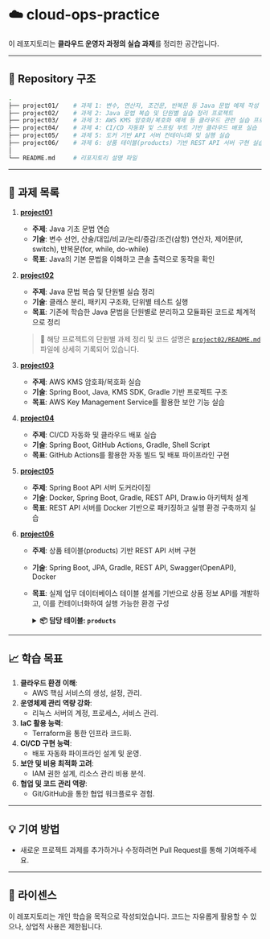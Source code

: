 # ☁️ cloud-ops-practice

이 레포지토리는 **클라우드 운영자 과정의 실습 과제**를 정리한 공간입니다.

---

## 📂 Repository 구조

```bash
. 
├── project01/    # 과제 1: 변수, 연산자, 조건문, 반복문 등 Java 문법 예제 작성
├── project02/    # 과제 2: Java 문법 복습 및 단원별 실습 정리 프로젝트
├── project03/    # 과제 3: AWS KMS 암호화/복호화 예제 등 클라우드 관련 실습 프로젝트
├── project04/    # 과제 4: CI/CD 자동화 및 스프링 부트 기반 클라우드 배포 실습
├── project05/    # 과제 5: 도커 기반 API 서버 컨테이너화 및 실행 실습
├── project06/    # 과제 6: 상품 테이블(products) 기반 REST API 서버 구현 실습
│
└── README.md     # 리포지토리 설명 파일
```

---

## 📁 과제 목록

1. **[project01](project01/)**
   - **주제**: Java 기초 문법 연습
   - **기술**: 변수 선언, 산술/대입/비교/논리/증감/조건(삼항) 연산자, 제어문(if, switch), 반복문(for, while, do-while)
   - **목표**: Java의 기본 문법을 이해하고 콘솔 출력으로 동작을 확인

2. **[project02](project02/)**
   - **주제**: Java 문법 복습 및 단원별 실습 정리
   - **기술**: 클래스 분리, 패키지 구조화, 단위별 테스트 실행
   - **목표**: 기존에 학습한 Java 문법을 단원별로 분리하고 모듈화된 코드로 체계적으로 정리
   > 📂 해당 프로젝트의 단원별 과제 정리 및 코드 설명은 [`project02/README.md`](project02/README.md) 파일에 상세히 기록되어 있습니다.

3. **[project03](project03/)**
   - **주제**: AWS KMS 암호화/복호화 실습
   - **기술**: Spring Boot, Java, KMS SDK, Gradle 기반 프로젝트 구조
   - **목표**: AWS Key Management Service를 활용한 보안 기능 실습

4. **[project04](project04/)**
   - **주제**: CI/CD 자동화 및 클라우드 배포 실습
   - **기술**: Spring Boot, GitHub Actions, Gradle, Shell Script
   - **목표**: GitHub Actions를 활용한 자동 빌드 및 배포 파이프라인 구현

5. **[project05](project05/)**
   - **주제**: Spring Boot API 서버 도커라이징
   - **기술**: Docker, Spring Boot, Gradle, REST API, Draw.io 아키텍처 설계
   - **목표**: REST API 서버를 Docker 기반으로 패키징하고 실행 환경 구축까지 실습

6. **[project06](project06/)**
   - **주제**: 상품 테이블(products) 기반 REST API 서버 구현
   - **기술**: Spring Boot, JPA, Gradle, REST API, Swagger(OpenAPI), Docker
   - **목표**: 실제 업무 데이터베이스 테이블 설계를 기반으로 상품 정보 API를 개발하고, 이를 컨테이너화하여 실행 가능한 환경 구성
      <details>
      <summary><strong>📦 담당 테이블: <code>products</code></strong></summary>

      <br>

      #### 컬럼 구성

      | 컬럼명       | 타입               | 설명         |
      |------------|------------------|------------|
      | product_id | INT PK AUTO_INCREMENT | 상품 ID (PK) |
      | name       | VARCHAR(100)     | 상품명       |
      | description| TEXT             | 상품 설명     |
      | category   | VARCHAR(50)      | 카테고리      |
      | price      | DECIMAL(10,2)    | 가격         |
      | stock_qty  | INT              | 재고 수량     |

      ---

      #### 구현 범위

      - Entity 클래스 작성
      - Repository (JpaRepository) 구현
      - CRUD 기능 포함한 Service 계층 구현
      - RESTful 방식의 Controller 작성
      - Swagger를 활용한 API 문서화

      ---

      #### 비즈니스 제약조건

      - 상품 재고(`stock_qty`)는 0보다 작을 수 없음

      </details>

---

## 📈 학습 목표

1. **클라우드 환경 이해**:
   - AWS 핵심 서비스의 생성, 설정, 관리.
2. **운영체제 관리 역량 강화**:
   - 리눅스 서버의 계정, 프로세스, 서비스 관리.
3. **IaC 활용 능력**:
   - Terraform을 통한 인프라 코드화.
4. **CI/CD 구현 능력**:
   - 배포 자동화 파이프라인 설계 및 운영.
5. **보안 및 비용 최적화 고려**:
   - IAM 권한 설계, 리소스 관리 비용 분석.
6. **협업 및 코드 관리 역량**:
   - Git/GitHub을 통한 협업 워크플로우 경험.

---

## 💡 기여 방법

- 새로운 프로젝트 과제를 추가하거나 수정하려면 Pull Request를 통해 기여해주세요.

---

## 📜 라이센스

이 레포지토리는 개인 학습을 목적으로 작성되었습니다. 코드는 자유롭게 활용할 수 있으나, 상업적 사용은 제한됩니다.
